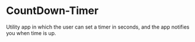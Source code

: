 # CountDown-Timer
Utility app in which the user can set a timer in seconds, and the app notifies you when time is up.
